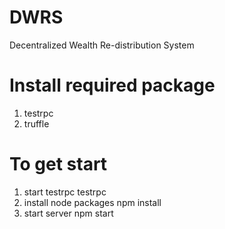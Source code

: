 # DWRS
Decentralized Wealth Re-distribution System

# Install required package
1. testrpc
2. truffle


# To get start
1. start testrpc
testrpc
2. install node packages
npm install
3. start server
npm start
